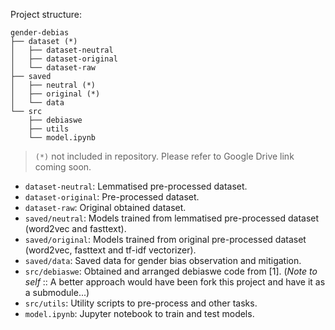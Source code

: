 Project structure:

```
gender-debias
├── dataset (*)
│   ├── dataset-neutral
│   ├── dataset-original
│   └── dataset-raw
├── saved 
│   ├── neutral (*)
│   ├── original (*)
│   └── data
└── src
    ├── debiaswe
    ├── utils
    └── model.ipynb
```

> `(*)` not included in repository. Please refer to Google Drive link coming soon.

* `dataset-neutral`: Lemmatised pre-processed dataset.
* `dataset-original`: Pre-processed dataset.
* `dataset-raw`: Original obtained dataset.
* `saved/neutral`: Models trained from lemmatised pre-processed dataset (word2vec and fasttext).
* `saved/original`: Models trained from original pre-processed dataset (word2vec, fasttext and tf-idf vectorizer).
* `saved/data`: Saved data for gender bias observation and mitigation.
* `src/debiaswe`: Obtained and arranged debiaswe code from [1]. (*Note to self* :: A better approach would have been fork this project and have it as a submodule...)  
* `src/utils`: Utility scripts to pre-process and other tasks.
* `model.ipynb`: Jupyter notebook to train and test models.
